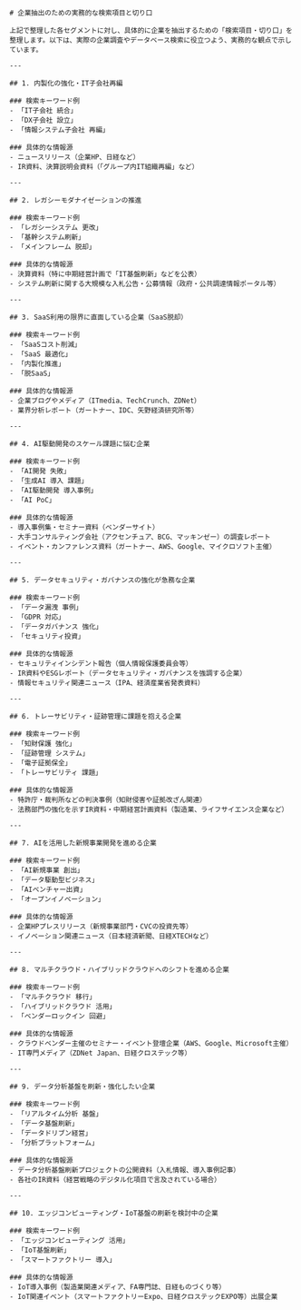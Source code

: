     # 企業抽出のための実務的な検索項目と切り口

    上記で整理した各セグメントに対し、具体的に企業を抽出するための「検索項目・切り口」を整理します。以下は、実際の企業調査やデータベース検索に役立つよう、実務的な観点で示しています。

    ---

    ## 1. 内製化の強化・IT子会社再編

    ### 検索キーワード例
    - 「IT子会社 統合」
    - 「DX子会社 設立」
    - 「情報システム子会社 再編」

    ### 具体的な情報源
    - ニュースリリース（企業HP、日経など）
    - IR資料、決算説明会資料（「グループ内IT組織再編」など）

    ---

    ## 2. レガシーモダナイゼーションの推進

    ### 検索キーワード例
    - 「レガシーシステム 更改」
    - 「基幹システム刷新」
    - 「メインフレーム 脱却」

    ### 具体的な情報源
    - 決算資料（特に中期経営計画で「IT基盤刷新」などを公表）
    - システム刷新に関する大規模な入札公告・公募情報（政府・公共調達情報ポータル等）

    ---

    ## 3. SaaS利用の限界に直面している企業（SaaS脱却）

    ### 検索キーワード例
    - 「SaaSコスト削減」
    - 「SaaS 最適化」
    - 「内製化推進」
    - 「脱SaaS」

    ### 具体的な情報源
    - 企業ブログやメディア（ITmedia、TechCrunch、ZDNet）
    - 業界分析レポート（ガートナー、IDC、矢野経済研究所等）

    ---

    ## 4. AI駆動開発のスケール課題に悩む企業

    ### 検索キーワード例
    - 「AI開発 失敗」
    - 「生成AI 導入 課題」
    - 「AI駆動開発 導入事例」
    - 「AI PoC」

    ### 具体的な情報源
    - 導入事例集・セミナー資料（ベンダーサイト）
    - 大手コンサルティング会社（アクセンチュア、BCG、マッキンゼー）の調査レポート
    - イベント・カンファレンス資料（ガートナー、AWS、Google、マイクロソフト主催）

    ---

    ## 5. データセキュリティ・ガバナンスの強化が急務な企業

    ### 検索キーワード例
    - 「データ漏洩 事例」
    - 「GDPR 対応」
    - 「データガバナンス 強化」
    - 「セキュリティ投資」

    ### 具体的な情報源
    - セキュリティインシデント報告（個人情報保護委員会等）
    - IR資料やESGレポート（データセキュリティ・ガバナンスを強調する企業）
    - 情報セキュリティ関連ニュース（IPA、経済産業省発表資料）

    ---

    ## 6. トレーサビリティ・証跡管理に課題を抱える企業

    ### 検索キーワード例
    - 「知財保護 強化」
    - 「証跡管理 システム」
    - 「電子証拠保全」
    - 「トレーサビリティ 課題」

    ### 具体的な情報源
    - 特許庁・裁判所などの判決事例（知財侵害や証拠改ざん関連）
    - 法務部門の強化を示すIR資料・中期経営計画資料（製造業、ライフサイエンス企業など）

    ---

    ## 7. AIを活用した新規事業開発を進める企業

    ### 検索キーワード例
    - 「AI新規事業 創出」
    - 「データ駆動型ビジネス」
    - 「AIベンチャー出資」
    - 「オープンイノベーション」

    ### 具体的な情報源
    - 企業HPプレスリリース（新規事業部門・CVCの投資先等）
    - イノベーション関連ニュース（日本経済新聞、日経XTECHなど）

    ---

    ## 8. マルチクラウド・ハイブリッドクラウドへのシフトを進める企業

    ### 検索キーワード例
    - 「マルチクラウド 移行」
    - 「ハイブリッドクラウド 活用」
    - 「ベンダーロックイン 回避」

    ### 具体的な情報源
    - クラウドベンダー主催のセミナー・イベント登壇企業（AWS、Google、Microsoft主催）
    - IT専門メディア（ZDNet Japan、日経クロステック等）

    ---

    ## 9. データ分析基盤を刷新・強化したい企業

    ### 検索キーワード例
    - 「リアルタイム分析 基盤」
    - 「データ基盤刷新」
    - 「データドリブン経営」
    - 「分析プラットフォーム」

    ### 具体的な情報源
    - データ分析基盤刷新プロジェクトの公開資料（入札情報、導入事例記事）
    - 各社のIR資料（経営戦略のデジタル化項目で言及されている場合）

    ---

    ## 10. エッジコンピューティング・IoT基盤の刷新を検討中の企業

    ### 検索キーワード例
    - 「エッジコンピューティング 活用」
    - 「IoT基盤刷新」
    - 「スマートファクトリー 導入」

    ### 具体的な情報源
    - IoT導入事例（製造業関連メディア、FA専門誌、日経ものづくり等）
    - IoT関連イベント（スマートファクトリーExpo、日経クロステックEXPO等）出展企業
